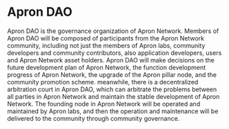 # Apron DAO

Apron DAO is the governance organization of Apron Network. Members of Apron DAO will be composed of participants from the Apron Network community, including not just the members of Apron labs, community developers and community contributors, also application developers, users and Apron Network asset holders. Apron DAO will make decisions on the future development plan of Apron Network, the function development progress of Apron Network, the upgrade of the Apron pillar node, and the community promotion scheme. meanwhile, there is a decentralized arbitration court in Apron DAO, which can arbitrate the problems between all parties in Apron Network and maintain the stable development of Apron Network. The founding node in Apron Network will be operated and maintained by Apron labs, and then the operation and maintenance will be delivered to the community through community governance.
